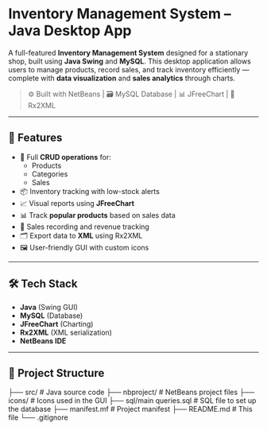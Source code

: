 # Inventory Management System – Java Desktop App

A full-featured **Inventory Management System** designed for a stationary shop, built using **Java Swing** and **MySQL**. This desktop application allows users to manage products, record sales, and track inventory efficiently — complete with **data visualization** and **sales analytics** through charts.

> ⚙️ Built with NetBeans | 🗃️ MySQL Database | 📊 JFreeChart | 🔄 Rx2XML

---

## 🚀 Features

- 🔄 Full **CRUD operations** for:
  - Products
  - Categories
  - Sales
- 📦 Inventory tracking with low-stock alerts
- 📈 Visual reports using **JFreeChart**
- 📊 Track **popular products** based on sales data
- 🧾 Sales recording and revenue tracking
- 🗂️ Export data to **XML** using Rx2XML
- 🖼️ User-friendly GUI with custom icons

---

## 🛠️ Tech Stack

- **Java** (Swing GUI)
- **MySQL** (Database)
- **JFreeChart** (Charting)
- **Rx2XML** (XML serialization)
- **NetBeans IDE**

---

## 📂 Project Structure

├── src/ # Java source code
├── nbproject/ # NetBeans project files
├── icons/ # Icons used in the GUI
├── sql/main queries.sql # SQL file to set up the database
├── manifest.mf # Project manifest
├── README.md # This file
└── .gitignore
